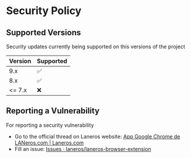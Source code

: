 # Security Policy

## Supported Versions

Security updates currently being supported on this versions of the project

| Version | Supported          |
| ------- | ------------------ |
| 9.x     | :white_check_mark: |
| 8.x     | :white_check_mark: |
| <= 7.x  | :x:                |

## Reporting a Vulnerability

For reporting a security vulnerability

* Go to the official thread on Laneros website: [App Google Chrome de LANeros.com | Laneros.com](https://www.laneros.com/temas/app-google-chrome-de-laneros-com.183029/)
* Fill an issue: [Issues · laneros/laneros-browser-extension](https://github.com/laneros/laneros-browser-extension/issues)
